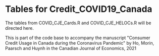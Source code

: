 # Tables for Credit_COVID19_Canada

The tables from COVID_CJE_Cards.R and COVID_CJE_HELOCs.R
will be directed here.

This is part of the code base to accompany the manuscript "Consumer Credit Usage in Canada during the Coronavirus Pandemic" by Ho, Morin, Paarsch and Huynh in the Canadian Journal of Economics, 2021